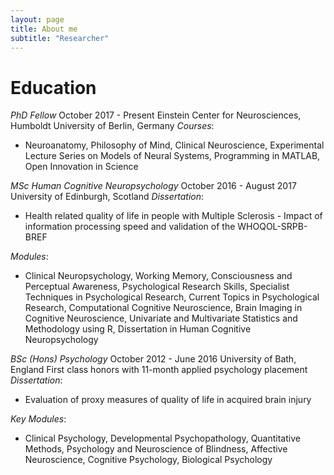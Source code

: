 ```yaml
---
layout: page
title: About me
subtitle: "Researcher"
---
```

Education
=========

*PhD Fellow* October 2017 - Present
Einstein Center for Neurosciences, Humboldt University of Berlin,
Germany
*Courses*:

- Neuroanatomy, Philosophy of Mind, Clinical Neuroscience,
 Experimental Lecture Series on Models of Neural Systems, Programming
 in MATLAB, Open Innovation in Science

*MSc Human Cognitive Neuropsychology* October 2016 -
August 2017
University of Edinburgh, Scotland
*Dissertation*:

- Health related quality of life in people with Multiple Sclerosis -
 Impact of information processing speed and validation of the
 WHOQOL-SRPB-BREF

*Modules*:

- Clinical Neuropsychology, Working Memory, Consciousness and
 Perceptual Awareness, Psychological Research Skills, Specialist
 Techniques in Psychological Research, Current Topics in
 Psychological Research, Computational Cognitive Neuroscience, Brain
 Imaging in Cognitive Neuroscience, Univariate and Multivariate
 Statistics and Methodology using R, Dissertation in Human Cognitive
 Neuropsychology

*BSc (Hons) Psychology* October 2012 - June 2016
University of Bath, England
First class honors with 11-month applied psychology placement
*Dissertation*:

- Evaluation of proxy measures of quality of life in acquired brain
 injury

*Key Modules*:

- Clinical Psychology, Developmental Psychopathology, Quantitative
 Methods, Psychology and Neuroscience of Blindness, Affective
 Neuroscience, Cognitive Psychology, Biological Psychology
